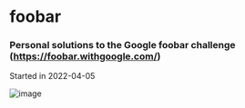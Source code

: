 # foobar
### Personal solutions to the Google foobar challenge (https://foobar.withgoogle.com/)
Started in 2022-04-05

![image](https://user-images.githubusercontent.com/53405449/162500268-76be12e7-d79f-47cf-9084-3ce980f5a00c.png)

